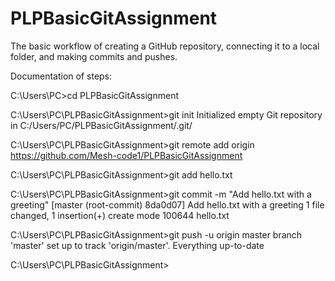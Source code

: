 # PLPBasicGitAssignment
The basic workflow of creating a GitHub repository, connecting it to a local folder, and making commits and pushes.

Documentation of steps:


C:\Users\PC>cd PLPBasicGitAssignment

C:\Users\PC\PLPBasicGitAssignment>git init
Initialized empty Git repository in C:/Users/PC/PLPBasicGitAssignment/.git/

C:\Users\PC\PLPBasicGitAssignment>git remote add origin https://github.com/Mesh-code1/PLPBasicGitAssignment

C:\Users\PC\PLPBasicGitAssignment>git add hello.txt

C:\Users\PC\PLPBasicGitAssignment>git commit -m "Add hello.txt with a greeting"
[master (root-commit) 8da0d07] Add hello.txt with a greeting
 1 file changed, 1 insertion(+)
 create mode 100644 hello.txt

C:\Users\PC\PLPBasicGitAssignment>git push -u origin master
branch 'master' set up to track 'origin/master'.
Everything up-to-date

C:\Users\PC\PLPBasicGitAssignment>
